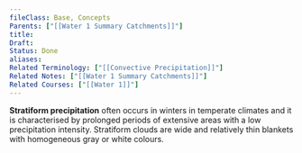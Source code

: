 ```yaml
---
fileClass: Base, Concepts
Parents: ["[[Water 1 Summary Catchments]]"]
title: 
Draft: 
Status: Done
aliases: 
Related Terminology: ["[[Convective Precipitation]]"]
Related Notes: ["[[Water 1 Summary Catchments]]"]
Related Courses: ["[[Water 1]]"]
---
```

**Stratiform precipitation** often occurs in winters in temperate climates and it is characterised by prolonged periods of extensive areas with a low precipitation intensity. Stratiform clouds are wide and relatively thin blankets with homogeneous gray or white colours.